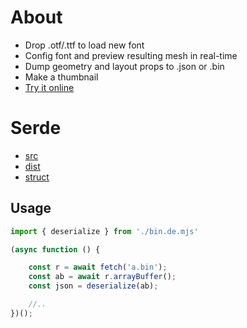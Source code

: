 # About

- Drop .otf/.ttf to load new font
- Config font and preview resulting mesh in real-time
- Dump geometry and layout props to .json or .bin
- Make a thumbnail
- [Try it online](https://ycw.github.io/Babylon.Font/app/gen/)



# Serde

- [src](https://github.com/ycw/Babylon.Font/blob/master/app/gen/src/helper/serde/)
- [dist](https://github.com/ycw/Babylon.Font/blob/master/app/gen/dist/)
- [struct](https://github.com/ycw/Babylon.Font/blob/master/app/gen/src/struct.txt)



## Usage

```js
import { deserialize } from './bin.de.mjs'

(async function () {

    const r = await fetch('a.bin');
    const ab = await r.arrayBuffer();
    const json = deserialize(ab);

    //..
})();
```